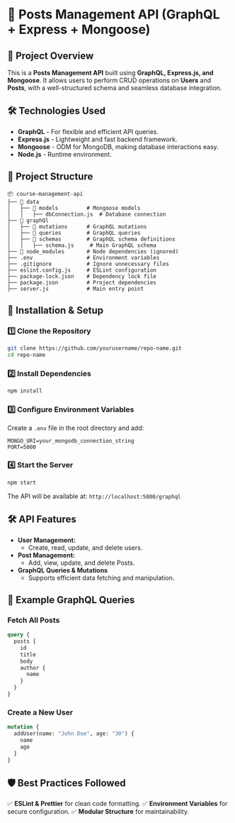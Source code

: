 # 🚀 Posts Management API (GraphQL + Express + Mongoose)

## 📌 Project Overview
This is a **Posts Management API** built using **GraphQL, Express.js, and Mongoose**. It allows users to perform CRUD operations on **Users** and **Posts**, with a well-structured schema and seamless database integration.

## 🛠️ Technologies Used
- **GraphQL** - For flexible and efficient API queries.
- **Express.js** - Lightweight and fast backend framework.
- **Mongoose** - ODM for MongoDB, making database interactions easy.
- **Node.js** - Runtime environment.

## 📂 Project Structure
```
📦 course-management-api
├── 📂 data
│   ├── 📂 models         # Mongoose models
│   │   ├── dbConnection.js  # Database connection
├── 📂 graphQl
│   ├── 📂 mutations      # GraphQL mutations
│   ├── 📂 queries        # GraphQL queries
│   ├── 📂 schemas        # GraphQL schema definitions
│   │   ├── schema.js     # Main GraphQL schema
├── 📂 node_modules       # Node dependencies (ignored)
├── .env                 # Environment variables
├── .gitignore           # Ignore unnecessary files
├── eslint.config.js     # ESLint configuration
├── package-lock.json    # Dependency lock file
├── package.json         # Project dependencies
├── server.js            # Main entry point
```

## 🔧 Installation & Setup
### 1️⃣ Clone the Repository
```sh
git clone https://github.com/yourusername/repo-name.git
cd repo-name
```
### 2️⃣ Install Dependencies
```sh
npm install
```
### 3️⃣ Configure Environment Variables
Create a `.env` file in the root directory and add:
```env
MONGO_URI=your_mongodb_connection_string
PORT=5000
```
### 4️⃣ Start the Server
```sh
npm start
```
The API will be available at: `http://localhost:5000/graphql`

## 🛠️ API Features
- **User Management:**
  - Create, read, update, and delete users.
- **Post Management:**
  - Add, view, update, and delete Posts.
- **GraphQL Queries & Mutations**
  - Supports efficient data fetching and manipulation.

## 🚀 Example GraphQL Queries
### Fetch All Posts
```graphql
query {
  posts {
    id
    title
    body
    author {
      name
    }
  }
}
```
### Create a New User
```graphql
mutation {
  addUser(name: "John Doe", age: "30") {
    name
    age
  }
}
```

## 🛡️ Best Practices Followed
✅ **ESLint & Prettier** for clean code formatting.
✅ **Environment Variables** for secure configuration.
✅ **Modular Structure** for maintainability.
